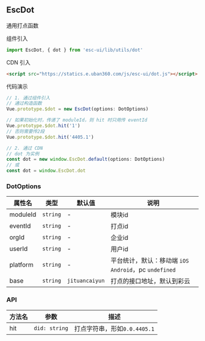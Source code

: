 ## EscDot

通用打点函数

组件引入

```js
import EscDot, { dot } from 'esc-ui/lib/utils/dot'
```

CDN 引入
```html
<script src="https://statics.e.uban360.com/js/esc-ui/dot.js"></script>  
```

代码演示
```js
// 1. 通过组件引入
// 通过构造函数
Vue.prototype.$dot = new EscDot(options: DotOptions)

// 如果初始化时，传递了 moduleId，则 hit 时只用传 eventId
Vue.prototype.$dot.hit('1')
// 否则需要传2段
Vue.prototype.$dot.hit('4405.1')

// 2. 通过 CDN
// dot 为实例
const dot = new window.EscDot.default(options: DotOptions)
// 或
const dot = window.EscDot.dot
```

### DotOptions
属性名|类型|默认值|说明
---|-----|----|----
moduleId|`string`|-|模块id
eventId|`string`|-|打点id
orgId|`string`|-|企业id
userId|`string`|-|用户id
platform|`string`|-|平台统计，默认：移动端 `iOS` `Android`，pc `undefined`
base|`string`|`jituancaiyun`|打点的接口地址，默认到彩云

### API
方法名|参数|描述
---|---|---
hit|`did: string`|打点字符串，形如`0.0.4405.1`
